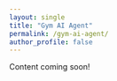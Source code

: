 ```yaml
---
layout: single
title: "Gym AI Agent"
permalink: /gym-ai-agent/
author_profile: false
---
```


Content coming soon!
